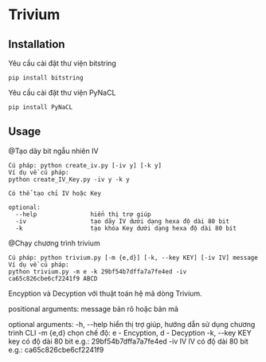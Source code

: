 # Trivium
## Installation
Yêu cầu cài đặt thư viện bitstring 
```
pip install bitstring
```
Yêu cầu cài đặt thư viện PyNaCL
```
pip install PyNaCL
```

## Usage
@Tạo dãy bit ngẫu nhiên IV
```
Cú pháp: python create_iv.py [-iv y] [-k y]
Ví dụ về cú pháp:
python create_IV_Key.py -iv y -k y

Có thể tạo chỉ IV hoặc Key

optional:
  --help               hiển thị trợ giúp
  -iv                  tạo dãy IV dưới dạng hexa độ dài 80 bit
  -k                   tạo khóa Key dưới dạng hexa độ dài 80 bit
```

@Chạy chương trình trivium
```
Cú pháp: python trivium.py [-m {e,d}] [-k, --key KEY] [-iv IV] message
Ví dụ về cú pháp:
python trivium.py -m e -k 29bf54b7dffa7a7fe4ed -iv ca65c826cbe6cf2241f9 ABCD
```

Encyption và Decyption với thuật toán hệ mã dòng Trivium.

positional arguments:
  message               bản rõ hoặc bản mã

optional arguments:
  -h, --help            hiển thị trợ giúp, hướng dẫn sử dụng chương trình CLI
  -m {e,d}
                        chọn chế độ: e - Encyption, d - Decyption
  -k, --key KEY         key có độ dài 80 bit e.g.: 29bf54b7dffa7a7fe4ed
  -iv IV                IV có độ dài 80 bit e.g.: ca65c826cbe6cf2241f9
                        
```